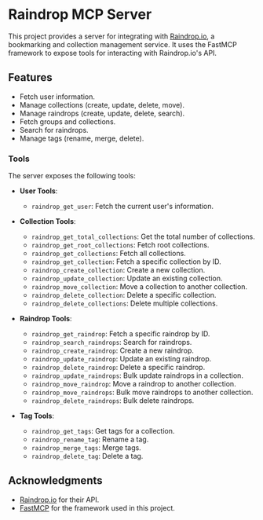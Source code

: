# Raindrop MCP Server

This project provides a server for integrating with [Raindrop.io](https://raindrop.io), a bookmarking and collection management service. It uses the FastMCP framework to expose tools for interacting with Raindrop.io's API.

## Features

- Fetch user information.
- Manage collections (create, update, delete, move).
- Manage raindrops (create, update, delete, search).
- Fetch groups and collections.
- Search for raindrops.
- Manage tags (rename, merge, delete).

### Tools

The server exposes the following tools:

- **User Tools**:
  - `raindrop_get_user`: Fetch the current user's information.

- **Collection Tools**:
  - `raindrop_get_total_collections`: Get the total number of collections.
  - `raindrop_get_root_collections`: Fetch root collections.
  - `raindrop_get_collections`: Fetch all collections.
  - `raindrop_get_collection`: Fetch a specific collection by ID.
  - `raindrop_create_collection`: Create a new collection.
  - `raindrop_update_collection`: Update an existing collection.
  - `raindrop_move_collection`: Move a collection to another collection.
  - `raindrop_delete_collection`: Delete a specific collection.
  - `raindrop_delete_collections`: Delete multiple collections.

- **Raindrop Tools**:
  - `raindrop_get_raindrop`: Fetch a specific raindrop by ID.
  - `raindrop_search_raindrops`: Search for raindrops.
  - `raindrop_create_raindrop`: Create a new raindrop.
  - `raindrop_update_raindrop`: Update an existing raindrop.
  - `raindrop_delete_raindrop`: Delete a specific raindrop.
  - `raindrop_update_raindrops`: Bulk update raindrops in a collection.
  - `raindrop_move_raindrop`: Move a raindrop to another collection.
  - `raindrop_move_raindrops`: Bulk move raindrops to another collection.
  - `raindrop_delete_raindrops`: Bulk delete raindrops.

- **Tag Tools**:
  - `raindrop_get_tags`: Get tags for a collection.
  - `raindrop_rename_tag`: Rename a tag.
  - `raindrop_merge_tags`: Merge tags.
  - `raindrop_delete_tag`: Delete a tag.

## Acknowledgments

- [Raindrop.io](https://raindrop.io) for their API.
- [FastMCP](https://gofastmcp.com) for the framework used in this project.
